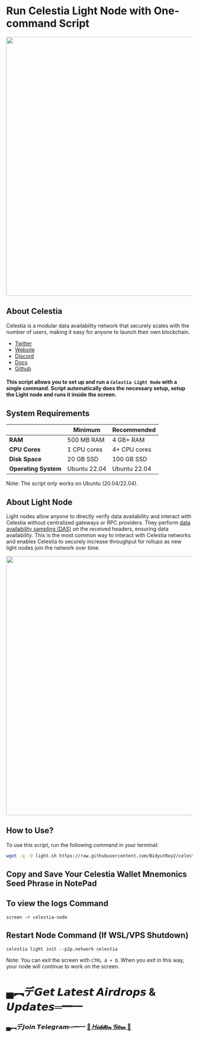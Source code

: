 # Run Celestia Light Node with One-command Script

<img src="https://i.ytimg.com/vi/9uL3jZe4mTY/maxresdefault.jpg" width="700"/>

## About Celestia
Celestia is a modular data availability network that securely scales with the number of users, making it easy for anyone to launch their own blockchain.
* [Twitter](https://x.com/CelestiaOrg)
* [Website](https://celestia.org/)
* [Discord](https://discord.com/invite/YsnTPcSfWQ)
* [Docs](https://docs.celestia.org/)
* [Github](https://github.com/celestiaorg)

#### This script allows you to set up and run a `Celestia Light Node` with a single command. Script automatically does the necessary setup, setup the Light node and runs it inside the screen.

## System Requirements

|                |       Minimum            |       Recommended            |
|----------------|--------------------------|------------------------------|
| **RAM**        | 500 MB RAM               | 4 GB+ RAM                    |
| **CPU Cores**  | 1 CPU cores              | 4+ CPU cores                 |
| **Disk Space** | 20 GB SSD                | 100 GB SSD                   |
| **Operating System** | Ubuntu 22.04       | Ubuntu 22.04                 |

Note: The script only works on Ubuntu (20.04/22.04). 

## About Light Node
Light nodes allow anyone to directly verify data availability and interact with Celestia without centralized gateways or RPC providers. They perform [data availability sampling (DAS)](https://celestia.org/glossary/data-availability-sampling/) on the received headers, ensuring data availability. This is the most common way to interact with Celestia networks and enables Celestia to securely increase throughput for rollups as new light nodes join the network over time.

<div style="text-align: center;">
    <img src="https://docs.celestia.org/img/nodes/LightNodes.png" width="700"/>
</div>

## How to Use?

To use this script, run the following command in your terminal:
```bash
wget -q -O light.sh https://raw.githubusercontent.com/BidyutRoy2/celestia-light-node/main/light.sh && sudo chmod +x light.sh && ./light.sh
```

## Copy and Save Your Celestia Wallet Mnemonics Seed Phrase in NotePad

## To view the logs Command
```
screen -r celestia-node
```

## Restart Node Command (If WSL/VPS Shutdown)
```
celestia light init --p2p.network celestia
```

Note: You can exit the screen with `CTRL A + D`. When you exit in this way, your node will continue to work on the screen. 


# ▄︻デ𝙂𝙚𝙩 𝙇𝙖𝙩𝙚𝙨𝙩 𝘼𝙞𝙧𝙙𝙧𝙤𝙥𝙨 & 𝙐𝙥𝙙𝙖𝙩𝙚𝙨═━一

### ▄︻デ𝙅𝙤𝙞𝙣 𝙏𝙚𝙡𝙚𝙜𝙧𝙖𝙢═━一 [🎀  𝐻𝒾𝒹𝒹𝑒𝓃 𝒢𝑒𝓂  🎀](https://t.me/hiddengemnews) 

